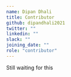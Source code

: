 ```yaml
---
name: Dipan Dhali
title: Contributor
github: dipandhali2021
twitter: ""
linkedin: ""
slack: ""
joining_date: ""
role: "contributor"
---
```


Still waiting for this
